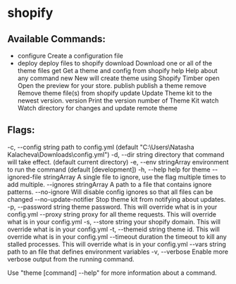 # shopify

## Available Commands:
- configure   Create a configuration file
- deploy      deploy files to shopify
  download    Download one or all of the theme files
  get         Get a theme and config from shopify
  help        Help about any command
  new         New will create theme using Shopify Timber
  open        Open the preview for your store.
  publish     publish a theme
  remove      Remove theme file(s) from shopify
  update      Update Theme kit to the newest version.
  version     Print the version number of Theme Kit
  watch       Watch directory for changes and update remote theme

## Flags:
  -c, --config string              path to config.yml (default "C:\\Users\\Natasha Kalacheva\\Downloads\\config.yml")
  -d, --dir string                 directory that command will take effect. (default current directory)
  -e, --env stringArray            environment to run the command (default [development])
  -h, --help                       help for theme
      --ignored-file stringArray   A single file to ignore, use the flag multiple times to add multiple.
      --ignores stringArray        A path to a file that contains ignore patterns.
      --no-ignore                  Will disable config ignores so that all files can be changed
      --no-update-notifier         Stop theme kit from notifying about updates.
  -p, --password string            theme password. This will override what is in your config.yml
      --proxy string               proxy for all theme requests. This will override what is in your config.yml
  -s, --store string               your shopify domain. This will override what is in your config.yml
  -t, --themeid string             theme id. This will override what is in your config.yml
      --timeout duration           the timeout to kill any stalled processes. This will override what is in your config.yml
      --vars string                path to an file that defines environment variables
  -v, --verbose                    Enable more verbose output from the running command.

Use "theme [command] --help" for more information about a command.
